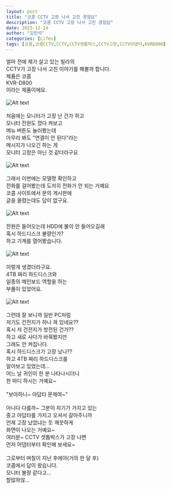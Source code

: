 ```yaml
---
layout: post
title: "코콤 CCTV 고장 나서 고친 경험담"
description: "코콤 CCTV 고장 나서 고친 경험담"
date: 2023-12-24
author: "김민석"
categories: [Lifes]
tags: [코콤,코콤CCTV,CCTV,CCTV셋톱박스,CCTV고장,CCTV어댑터,KVRD800]
---
```

얼마 전에 제가 살고 있는 빌라의<br/>
CCTV가 고장 나서 고친 이야기를 해볼까 합니다.<br/>
제품은 코콤 <br/>
KVR-D800<br/>
이라는 제품이에요.<br/>
​<br/>
![Alt text](https://reddol18.github.io/dev5min/images/20231224/img_file_0.png)<br/>
​<br/>
처음에는 모니터가 고장 난 건가 하고<br/>
모니터 전원도 껐다 켜보고<br/>
메뉴 버튼도 눌러봤는데<br/>
아무리 봐도 "연결이 안 된다"라는<br/>
메시지가 나오긴 하는 게<br/>
모니터 고장은 아닌 것 같더라구요<br/>
​<br/>
![Alt text](https://reddol18.github.io/dev5min/images/20231224/img_file_1.png)<br/>
​<br/>
그래서 이번에는 모델명 확인하고<br/>
전화를 걸어봤는데 도저히 전화가 안 되는 거예요<br/>
코콤 사이트에서 문의 게시판에 <br/>
글을 올렸는데도 답이 없구요.<br/>
​<br/>
![Alt text](https://reddol18.github.io/dev5min/images/20231224/img_file_2.png)<br/>
​<br/>
전원은 들어오는데 HDD에 불이 안 들어오길래<br/>
혹시 하드디스크 불량인가?<br/>
하고 기계를 열어봤습니다.<br/>
​<br/>
![Alt text](https://reddol18.github.io/dev5min/images/20231224/img_file_3.png)<br/>
​<br/>
이렇게 생겼더라구요.<br/>
4TB 짜리 하드디스크와<br/>
일종의 메인보드 역할을 하는<br/>
부품이 있었어요.<br/>
​<br/>
![Alt text](https://reddol18.github.io/dev5min/images/20231224/img_file_4.png)<br/>
​<br/>
그런데 잘 보니까 일반 PC처럼<br/>
저기도 건전지가 하나 껴 있네요??<br/>
혹시 저 건전지가 방전된 건가??<br/>
하고 새로 사다가 바꿔봤지만<br/>
그래도 안 켜집니다.<br/>
혹시 하드디스크가 고장 났나??<br/>
하고 4TB 짜리 하드디스크를<br/>
알아보고 있었는데...<br/>
어느 날 귀인이 한 분 나타나시더니<br/>
한 마디 하시는 거예요~<br/>
​<br/>
"보아하니~ 아답타 문제여~"<br/>
​<br/>
아니다 다를까~ 그분이 자기가 가지고 있는<br/>
중고 아답타를 가지고 오셔서 갈아주니까<br/>
언제 고장 났었냐는 듯 깨끗하게<br/>
화면이 나오는 거예요~<br/>
여러분~ CCTV 셋톱박스가 고장 나면<br/>
먼저 어댑터부터 확인해 보세요~<br/>
​<br/>
그로부터 며칠이 지난 후에야(거의 한 달 후)<br/>
코콤에서 답이 왔습니다.<br/>
모니터 불량 같다고...<br/>
할많하않...<br/>
​<br/>
​<br/>
​<br/>